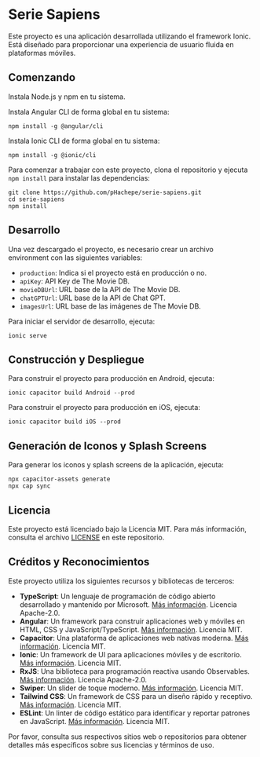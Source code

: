 # Serie Sapiens

Este proyecto es una aplicación desarrollada utilizando el framework Ionic. Está diseñado para proporcionar una experiencia de usuario fluida en plataformas móviles.

## Comenzando

Instala Node.js y npm en tu sistema.


Instala Angular CLI de forma global en tu sistema:

```
npm install -g @angular/cli
```

Instala Ionic CLI de forma global en tu sistema:

```
npm install -g @ionic/cli
```

Para comenzar a trabajar con este proyecto, clona el repositorio y ejecuta `npm install` para instalar las dependencias:

```
git clone https://github.com/pHachepe/serie-sapiens.git
cd serie-sapiens
npm install
```

## Desarrollo
Una vez descargado el proyecto, es necesario crear un archivo environment con las siguientes variables:
- `production`: Indica si el proyecto está en producción o no.
- `apiKey`: API Key de The Movie DB.
- `movieDBUrl`: URL base de la API de The Movie DB.
- `chatGPTUrl`: URL base de la API de Chat GPT.
- `imagesUrl`: URL base de las imágenes de The Movie DB.

Para iniciar el servidor de desarrollo, ejecuta:

```
ionic serve
```

## Construcción y Despliegue

Para construir el proyecto para producción en Android, ejecuta:

```
ionic capacitor build Android --prod
```

Para construir el proyecto para producción en iOS, ejecuta:

```
ionic capacitor build iOS --prod
```

## Generación de Iconos y Splash Screens
Para generar los iconos y splash screens de la aplicación, ejecuta:

```
npx capacitor-assets generate
npx cap sync
```

## Licencia

Este proyecto está licenciado bajo la Licencia MIT. Para más información, consulta el archivo [LICENSE](LICENSE) en este repositorio.

## Créditos y Reconocimientos

Este proyecto utiliza los siguientes recursos y bibliotecas de terceros:
- **TypeScript**: Un lenguaje de programación de código abierto desarrollado y mantenido por Microsoft. [Más información](https://www.typescriptlang.org/). Licencia Apache-2.0.
- **Angular**: Un framework para construir aplicaciones web y móviles en HTML, CSS y JavaScript/TypeScript. [Más información](https://angular.io/). Licencia MIT.
- **Capacitor**: Una plataforma de aplicaciones web nativas moderna. [Más información](https://capacitorjs.com/). Licencia MIT.
- **Ionic**: Un framework de UI para aplicaciones móviles y de escritorio. [Más información](https://ionicframework.com/). Licencia MIT.
- **RxJS**: Una biblioteca para programación reactiva usando Observables. [Más información](https://rxjs.dev/). Licencia Apache-2.0.
- **Swiper**: Un slider de toque moderno. [Más información](https://swiperjs.com/). Licencia MIT.
- **Tailwind CSS**: Un framework de CSS para un diseño rápido y receptivo. [Más información](https://tailwindcss.com/). Licencia MIT.
- **ESLint**: Un linter de código estático para identificar y reportar patrones en JavaScript. [Más información](https://eslint.org/). Licencia MIT.

Por favor, consulta sus respectivos sitios web o repositorios para obtener detalles más específicos sobre sus licencias y términos de uso.
